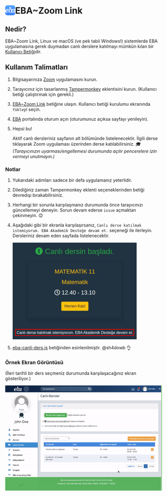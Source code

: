 # <img src="assets/logo256.png" width="32" height="32" align="left"/> EBA~Zoom Link

## Nedir?

EBA~Zoom Link, Linux ve macOS (ve pek tabii Windows!) sistemlerde EBA uygulamasına gerek duymadan canlı derslere katılmayı mümkün kılan bir [Kullanıcı Betiği](http://www.operaturkiye.net/kullanici-java-betigi-userjs-nedir/index.html)dir.

## Kullanım Talimatları

1. Bilgisayarınıza [Zoom](https://zoom.us/download) uygulamasını kurun.

2. Tarayıcınız için tasarlanmış [Tampermonkey](https://www.tampermonkey.net/) eklentisini kurun. (Kullanıcı betiği çalıştırmak için gerekli.)

3. [EBA~Zoom Link](EBA_Zoom_Link.user.js?raw=true) betiğine ulaşın. Kullanıcı betiği kurulumu ekranında `Yükle`yi seçin.

4. [EBA](https://ders.eba.gov.tr/) portalında oturum açın (oturumunuz açıksa sayfayı yenileyin).

5. Hepsi bu!

   Aktif canlı dersleriniz sayfanın alt bölümünde listelenecektir. İlgili derse tıklayarak Zoom uygulaması üzerinden derse katılabilirsiniz. 🎓
   _(Tarayıcınızın uyarması/engellemesi durumunda açılır pencerelere izin vermeyi unutmayın.)_

### Notlar

1. Yukarıdaki adımları sadece bir defa uygulamanız yeterlidir.

2. Dilediğiniz zaman Tampermonkey eklenti seçeneklerinden betiği devredışı bırakabilirsiniz.

3. Herhangi bir sorunla karşılaşmanız durumunda önce tarayıcınızı güncellemeyi deneyin. Sorun devam ederse `issue` açmaktan çekinmeyin. 😊

4. Aşağıdaki gibi bir ekranla karşılaşırsanız, `Canlı derse katılmak istemiyorum. EBA Akademik Desteğe devam et.` seçeneği ile ilerleyin. Dersleriniz devam eden sayfada listelenecektir.

   ![](assets/livelessonnotice.png)

5. [eba-canli-ders.js](https://gist.github.com/sh4dowb/9ecdc521c7323411f3294d5126a2bfde) betiğinden esinlenilmiştir. @sh4dowb 👌

### Örnek Ekran Görüntüsü

(İleri tarihli bir ders seçmeniz durumunda karşılaşacağınız ekran gösteriliyor.)

![](assets/screenshot.gif)
